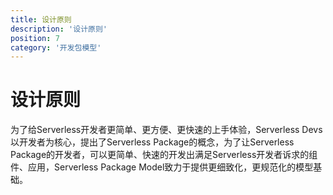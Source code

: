 ```yaml
---
title: 设计原则
description: '设计原则'
position: 7
category: '开发包模型'
---
```



# 设计原则

为了给Serverless开发者更简单、更方便、更快速的上手体验，Serverless Devs以开发者为核心，提出了Serverless Package的概念，为了让Serverless Package的开发者，可以更简单、快速的开发出满足Serverless开发者诉求的组件、应用，Serverless Package Model致力于提供更细致化，更规范化的模型基础。